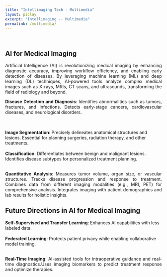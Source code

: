 ```yaml
---
title: "Intellimaging Tech - Multimedia"
layout: piclay
excerpt: "Intellimaging -- Multimedia"
permalink: /multimedia/
---
```


<br/>

<!--# Pictures-->


## AI for Medical Imaging
<p style="text-align: justify;">Artificial Intelligence (AI) is revolutionizing medical imaging by enhancing diagnostic accuracy, improving workflow efficiency, and enabling early detection of diseases. By leveraging machine learning (ML) and deep learning (DL) techniques, AI-powered tools analyze complex medical images such as X-rays, MRIs, CT scans, and ultrasounds, transforming the field of radiology and beyond.</p>

<p style="text-align: justify;"><b>Disease Detection and Diagnosis</b>: Identifies abnormalities such as tumors, fractures, and infections. Detects early-stage cancers, cardiovascular diseases, and neurological disorders.</p>
<br>
<br>
<b>Image Segmentation</b>: Precisely delineates anatomical structures and lesions. Essential for planning surgeries, radiation therapy, and other treatments.
<br>
<br>
<b>Classification</b>: Differentiates between benign and malignant lesions. Identifies disease subtypes for personalized treatment planning.
<br>
<br>
<p style="text-align: justify;"><b>Quantitative Analysis</b>: Measures tumor volume, organ size, or vascular structures. Tracks disease progression and response to treatment. Combines data from different imaging modalities (e.g., MRI, PET) for comprehensive analysis. Integrates imaging with patient demographics and lab results for holistic insights.</p>


## Future Directions in AI for Medical Imaging

<b>Self-Supervised and Transfer Learning</b>: Enhances AI capabilities with less labeled data.
<br>
<br>
<b>Federated Learning</b>: Protects patient privacy while enabling collaborative model training.
<br>
<br>
<p style="text-align: justify;"><b>Real-Time Imaging</b>: AI-assisted tools for intraoperative guidance and real-time diagnostics.Uses imaging biomarkers to predict treatment response and optimize therapies.</p>



<!-- 
<iframe width="640" height="360" src="https://www.tube.com/embed/iaP5uIBYmGE?si=8EGqudj9qd_orU9v" title="YouTube video player" frameborder="0" allow="accelerometer; autoplay; clipboard-write; encrypted-media; gyroscope; picture-in-picture; web-share" referrerpolicy="strict-origin-when-cross-origin" allowfullscreen></iframe>

<iframe width="640" height="360" src="https://www.tube.com/embed/qgSVcsaJqKk?si=pQ9f_6ADemTqi-6H" title="YouTube video player" frameborder="0" allow="accelerometer; autoplay; clipboard-write; encrypted-media; gyroscope; picture-in-picture; web-share" referrerpolicy="strict-origin-when-cross-origin" allowfullscreen></iframe> 
-->


